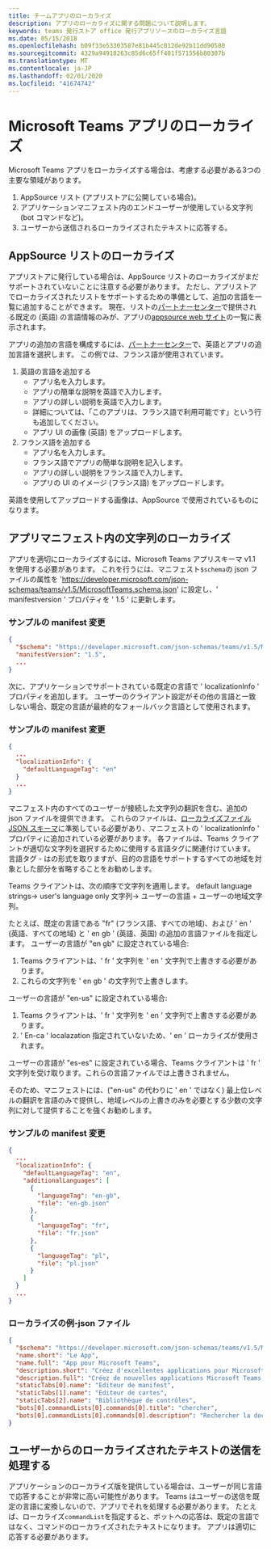 ```yaml
---
title: チームアプリのローカライズ
description: アプリのローカライズに関する問題について説明します。
keywords: teams 発行ストア office 発行アプリソースのローカライズ言語
ms.date: 05/15/2018
ms.openlocfilehash: b09f33e53303587e81b445c012de92b11dd90580
ms.sourcegitcommit: 4329a94918263c85d6c65ff401f571556b80307b
ms.translationtype: MT
ms.contentlocale: ja-JP
ms.lasthandoff: 02/01/2020
ms.locfileid: "41674742"
---
```

# <a name="localization-for-microsoft-teams-apps"></a>Microsoft Teams アプリのローカライズ

Microsoft Teams アプリをローカライズする場合は、考慮する必要がある3つの主要な領域があります。

1. AppSource リスト (アプリストアに公開している場合)。
1. アプリケーションマニフェスト内のエンドユーザーが使用している文字列 (bot コマンドなど)。
1. ユーザーから送信されるローカライズされたテキストに応答する。

## <a name="localizing-your-appsource-listing"></a>AppSource リストのローカライズ

アプリストアに発行している場合は、AppSource リストのローカライズがまだサポートされていないことに注意する必要があります。 ただし、アプリストアでローカライズされたリストをサポートするための準備として、追加の言語を一覧に追加することができます。 現在、リストの[パートナーセンター](/dev/store/use-partner-center-to-submit-to-appsource)で提供される既定の (英語) の言語情報のみが、アプリの[appsource web サイト](https://appsource.microsoft.com/marketplace/apps?product=office%3Bteams&page=1)の一覧に表示されます。

アプリの追加の言語を構成するには、[パートナーセンター](/dev/store/use-partner-center-to-submit-to-appsource)で、英語とアプリの追加言語を選択します。 この例では、フランス語が使用されています。

1. 英語の言語を追加する
    * アプリ名を入力します。
    * アプリの簡単な説明を英語で入力します。
    * アプリの詳しい説明を英語で入力します。
    * 詳細については、「このアプリは、フランス語で利用可能です」という行も追加してください。
    * アプリ UI の画像 (英語) をアップロードします。
2. フランス語を追加する
    * アプリ名を入力します。
    * フランス語でアプリの簡単な説明を記入します。
    * アプリの詳しい説明をフランス語で入力します。
    * アプリの UI のイメージ (フランス語) をアップロードします。

英語を使用してアップロードする画像は、AppSource で使用されているものになります。

## <a name="localizing-the-strings-in-your-app-manifest"></a>アプリマニフェスト内の文字列のローカライズ

アプリを適切にローカライズするには、Microsoft Teams アプリスキーマ v1.1 を使用する必要があります。 これを行うには、マニフェスト`$schema`の json ファイルの属性を 'https://developer.microsoft.com/json-schemas/teams/v1.5/MicrosoftTeams.schema.json' に設定し、' manifestversion ' プロパティを ' 1.5 ' に更新します。

### <a name="example-manifestjson-change"></a>サンプルの manifest 変更

```json
{
  "$schema": "https://developer.microsoft.com/json-schemas/teams/v1.5/MicrosoftTeams.schema.json",
  "manifestVersion": "1.5",
  ...
}
```

次に、アプリケーションでサポートされている既定の言語で ' localizationInfo ' プロパティを追加します。 ユーザーのクライアント設定がその他の言語と一致しない場合、既定の言語が最終的なフォールバック言語として使用されます。

### <a name="example-manifestjson-change"></a>サンプルの manifest 変更

```json
{
  ...
  "localizationInfo": {
    "defaultLanguageTag": "en"
  }
  ...
}
```

マニフェスト内のすべてのユーザーが接続した文字列の翻訳を含む、追加の json ファイルを提供できます。 これらのファイルは、[ローカライズファイル JSON スキーマ](~/resources/schema/localization-schema.md)に準拠している必要があり、マニフェストの ' localizationInfo ' プロパティに追加されている必要があります。 各ファイルは、Teams クライアントが適切な文字列を選択するために使用する言語タグに関連付けています。 言語タグ<language> - <region>はの形式を取りますが、目的の言語を<region>サポートするすべての地域を対象とした部分を省略することをお勧めします。

Teams クライアントは、次の順序で文字列を適用します。 default language strings-> user's language only 文字列-> ユーザーの言語 + ユーザーの地域文字列。

たとえば、既定の言語である "fr" (フランス語、すべての地域)、および ' en ' (英語、すべての地域) と ' en gb ' (英語、英国) の追加の言語ファイルを指定します。 ユーザーの言語が "en gb" に設定されている場合:

1. Teams クライアントは、' fr ' 文字列を ' en ' 文字列で上書きする必要があります。
2. これらの文字列を ' en gb ' の文字列で上書きします。

ユーザーの言語が "en-us" に設定されている場合: 

1. Teams クライアントは、' fr ' 文字列を ' en ' 文字列で上書きする必要があります。
2. ' En-ca ' localazation 指定されていないため、' en ' ローカライズが使用されます。

ユーザーの言語が "es-es" に設定されている場合、Teams クライアントは ' fr ' 文字列を受け取ります。これらの言語ファイルでは上書きされません。

そのため、マニフェストには、("en-us" の代わりに ' en ' ではなく) 最上位レベルの翻訳を言語のみで提供し、地域レベルの上書きのみを必要とする少数の文字列に対して提供することを強くお勧めします。

### <a name="example-manifestjson-change"></a>サンプルの manifest 変更

```json
{
  ...
  "localizationInfo": {
    "defaultLanguageTag": "en",
    "additionalLanguages": [
      {
        "languageTag": "en-gb",
        "file": "en-gb.json"
      },
      {
        "languageTag": "fr",
        "file": "fr.json"
      },
      {
        "languageTag": "pl",
        "file": "pl.json"
      }
    ]
  }
  ...
}
```

### <a name="example-localization-json-file"></a>ローカライズの例-json ファイル

```json
{
  "$schema": "https://developer.microsoft.com/json-schemas/teams/v1.5/MicrosoftTeams.Localization.schema.json",
  "name.short": "Le App",
  "name.full": "App pour Microsoft Teams",
  "description.short": "Créez d'excellentes applications pour Microsoft Teams avec App.",
  "description.full": "Créez de nouvelles applications Microsoft Teams, concevez et prévisualisez des cartes bot, et explorez la documentation avec App.",
  "staticTabs[0].name": "Editeur de manifest",
  "staticTabs[1].name": "Editeur de cartes",
  "staticTabs[2].name": "Bibliothèque de contrôles",
  "bots[0].commandLists[0].commands[0].title": "chercher",
  "bots[0].commandLists[0].commands[0].description": "Rechercher la documentation Teams pertinente"
}
```

## <a name="handling-localized-text-submissions-from-your-users"></a>ユーザーからのローカライズされたテキストの送信を処理する

アプリケーションのローカライズ版を提供している場合は、ユーザーが同じ言語で応答することが非常に高い可能性があります。 Teams はユーザーの送信を既定の言語に変換しないので、アプリでそれを処理する必要があります。 たとえば、ローカライズ`commandList`を指定すると、ボットへの応答は、既定の言語ではなく、コマンドのローカライズされたテキストになります。 アプリは適切に応答する必要があります。
